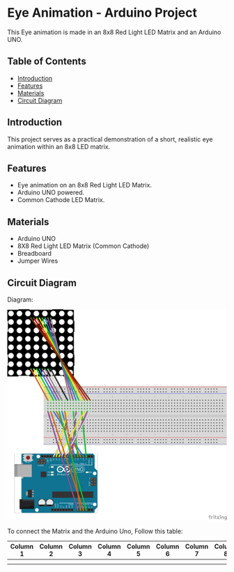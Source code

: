 # Eye Animation - Arduino Project

This Eye animation is made in an 8x8 Red Light LED Matrix and an Arduino UNO.


## Table of Contents
- [Introduction](#introduction)
- [Features](#features)
- [Materials](#materials)
- [Circuit Diagram](#circuit-diagram)


## Introduction

This project serves as a practical demonstration of a short, realistic eye animation within an 8x8 LED matrix.

## Features

- Eye animation on an 8x8 Red Light LED Matrix.
- Arduino UNO powered.
- Common Cathode LED Matrix.

## Materials

- Arduino UNO
- 8X8 Red Light LED Matrix (Common Cathode)
- Breadboard
- Jumper Wires

## Circuit Diagram

Diagram:


![alt text](Diagram.png)


To connect the Matrix and the Arduino Uno, Follow this table:

| Column 1 | Column 2 | Column 3 | Column 4 | Column 5 | Column 6 | Column 7 | Column 8 | Column 9 | Column 10 | Column 11 | Column 12 | Column 13 | Column 14 | Column 15 | Column 16 |
|----------|----------|----------|----------|----------|----------|----------|----------|----------|-----------|-----------|-----------|-----------|-----------|-----------|-----------|
|          |          |          |          |          |          |          |          |          |           |           |           |           |           |           |           |
|          |          |          |          |          |          |          |          |          |           |           |           |           |           |           |           |



